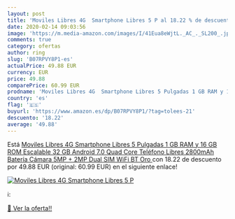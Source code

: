```yaml
---
layout: post
title: 'Moviles Libres 4G  Smartphone Libres 5 P al 18.22 % de descuento'
date: 2020-02-14 09:03:56
image: 'https://m.media-amazon.com/images/I/41Eua8eWjtL._AC_._SL200_.jpg'
comments: true
category: ofertas
author: ring
slug: 'B07RPVY8P1-es'
actualPrice: 49.88 EUR
currency: EUR
price: 49.88
comparePrice: 60.99 EUR
prodname: 'Moviles Libres 4G  Smartphone Libres 5 Pulgadas 1 GB RAM y 16 GB ROM  Escalable 32 GB  Android 7.0 Quad Core Teléfono Libres 2800mAh Batería Cámara 5MP + 2MP Dual SIM WiFi BT  Oro '
country: 'es'
flag: '🇪🇸'
buyurl: 'https://www.amazon.es/dp/B07RPVY8P1/?tag=tolees-21'
descuento: '18.22'
average: '49.88'
---
```


Está [Moviles Libres 4G  Smartphone Libres 5 Pulgadas 1 GB RAM y 16 GB ROM  Escalable 32 GB  Android 7.0 Quad Core Teléfono Libres 2800mAh Batería Cámara 5MP + 2MP Dual SIM WiFi BT  Oro ](https://www.amazon.es/dp/B07RPVY8P1/?tag=tolees-21) con 18.22 de descuento por 49.88 EUR (original: 60.99 EUR) en el siguiente enlace!

[![Moviles Libres 4G  Smartphone Libres 5 P](https://m.media-amazon.com/images/I/41Eua8eWjtL._AC_._SL200_.jpg)](https://www.amazon.es/dp/B07RPVY8P1/?tag=tolees-21)

ℹ️:


[🛒 Ver la oferta!!](https://www.amazon.es/dp/B07RPVY8P1/?tag=tolees-21)
